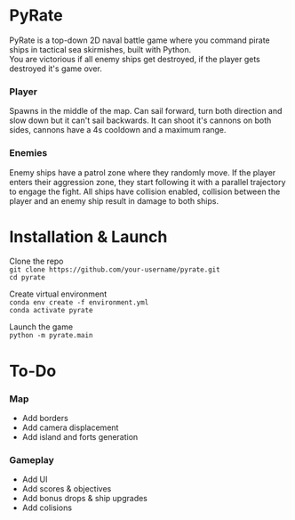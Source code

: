 # PyRate
PyRate is a top-down 2D naval battle game where you command pirate ships in tactical sea skirmishes, built with Python.  
You are victorious if all enemy ships get destroyed, if the player gets destroyed it's game over.
  
### Player
Spawns in the middle of the map. Can sail forward, turn both direction and slow down but it can't sail backwards. It can shoot it's cannons on both sides, cannons have a 4s cooldown and a maximum range.

### Enemies
Enemy ships have a patrol zone where they randomly move. If the player enters their aggression zone, they start following it with a parallel trajectory to engage the fight. All ships have collision enabled, collision between the player and an enemy ship result in damage to both ships.

# Installation & Launch
  
Clone the repo  
```git clone https://github.com/your-username/pyrate.git```  
```cd pyrate``` 

Create virtual environment  
```conda env create -f environment.yml```  
```conda activate pyrate```   
  
Launch the game  
```python -m pyrate.main```

# To-Do
### Map
- Add borders
- Add camera displacement 
- Add island and forts generation
### Gameplay
- Add UI
- Add scores & objectives
- Add bonus drops & ship upgrades
- Add colisions